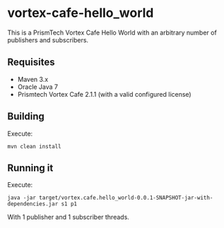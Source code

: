 # vortex-cafe-hello_world
This is a PrismTech Vortex Cafe Hello World with an arbitrary number of publishers and subscribers.

## Requisites

* Maven 3.x
* Oracle Java 7
* Prismtech Vortex Cafe 2.1.1 (with a valid configured license)

## Building
Execute:

```
mvn clean install
```

## Running it
Execute:

```
java -jar target/vortex.cafe.hello_world-0.0.1-SNAPSHOT-jar-with-dependencies.jar s1 p1
```

With 1 publisher and 1 subscriber threads.